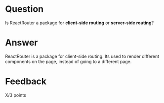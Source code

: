 # Question

Is ReactRouter a package for **client-side routing** or **server-side routing**?

# Answer

ReactRouter is a package for client-side routing. Its used to render different components on the page, instead of going to a different page.


# Feedback

X/3 points